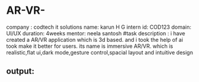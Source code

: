 # AR-VR-
company : codtech it solutions 
name: karun H G
intern id: COD123
domain: UI/UX 
duration: 4weeks
mentor: neela santosh 
#task description : i have created a AR/VR application which is 3d based. and i took the help of ai took make it better for users. its name is immersive AR/VR. which is realistic,flat ui,dark mode,gesture control,spacial layout and intuitive design
## output: 
